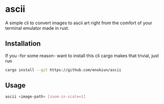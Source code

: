 # ascii

A simple cli to convert images to ascii art right from the comfort of your
terminal emulator made in rust.

## Installation

If you -for some reason- want to install this cli cargo makes that trivial,
just run

```sh
cargo install --git https://github.com/enokiun/ascii
```

## Usage

```sh
ascii <image-path> [zoom-in-scale=1]
```
